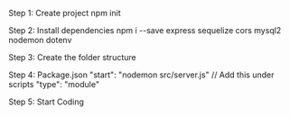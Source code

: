 Step 1: Create project
    npm init 

Step 2: Install dependencies
    npm i --save express sequelize cors mysql2 nodemon dotenv

Step 3: Create the folder structure

Step 4: Package.json
    "start": "nodemon src/server.js"  // Add this under scripts
    "type": "module"  

Step 5: Start Coding

